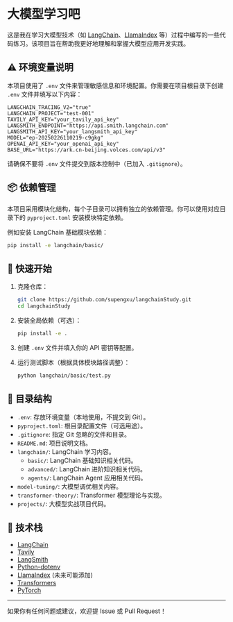 # 大模型学习吧

这是我在学习大模型技术（如 [LangChain](https://github.com/langchain-ai/langchain)、[LlamaIndex](https://github.com/jerryjliu/gpt_index) 等）过程中编写的一些代码练习。该项目旨在帮助我更好地理解和掌握大模型应用开发实践。

## ⚠️ 环境变量说明

本项目使用了 `.env` 文件来管理敏感信息和环境配置。你需要在项目根目录下创建 `.env` 文件并填写以下内容：

```env
LANGCHAIN_TRACING_V2="true"
LANGCHAIN_PROJECT="test-001"
TAVILY_API_KEY="your_tavily_api_key"
LANGSMITH_ENDPOINT="https://api.smith.langchain.com"
LANGSMITH_API_KEY="your_langsmith_api_key"
MODEL="ep-20250226110219-c9gkg"
OPENAI_API_KEY="your_openai_api_key"
BASE_URL="https://ark.cn-beijing.volces.com/api/v3"
```

请确保不要将 `.env` 文件提交到版本控制中（已加入 `.gitignore`）。

## 📦 依赖管理

本项目采用模块化结构，每个子目录可以拥有独立的依赖管理。你可以使用对应目录下的 `pyproject.toml` 安装模块特定依赖。

例如安装 LangChain 基础模块依赖：

```bash
pip install -e langchain/basic/
```

## 🚀 快速开始

1. 克隆仓库：

   ```bash
   git clone https://github.com/supengxu/langchainStudy.git
   cd langchainStudy
   ```

2. 安装全局依赖（可选）：

   ```bash
   pip install -e .
   ```

3. 创建 `.env` 文件并填入你的 API 密钥等配置。

4. 运行测试脚本（根据具体模块路径调整）：

   ```bash
   python langchain/basic/test.py
   ```

## 📁 目录结构

- `.env`: 存放环境变量（本地使用，不提交到 Git）。
- `pyproject.toml`: 根目录配置文件（可选用途）。
- `.gitignore`: 指定 Git 忽略的文件和目录。
- `README.md`: 项目说明文档。
- `langchain/`: LangChain 学习内容。
  - `basic/`: LangChain 基础知识相关代码。
  - `advanced/`: LangChain 进阶知识相关代码。
  - `agents/`: LangChain Agent 应用相关代码。
- `model-tuning/`: 大模型调优相关内容。
- `transformer-theory/`: Transformer 模型理论与实现。
- `projects/`: 大模型实战项目代码。

## 🧠 技术栈

- [LangChain](https://python.langchain.com/)
- [Tavily](https://tavily.com/)
- [LangSmith](https://www.langchain.com/langsmith)
- [Python-dotenv](https://github.com/theskumar/python-dotenv)
- [LlamaIndex](https://gpt-index.readthedocs.io/) (未来可能添加)
- [Transformers](https://huggingface.co/docs/transformers)
- [PyTorch](https://pytorch.org/)

---

如果你有任何问题或建议，欢迎提 Issue 或 Pull Request！